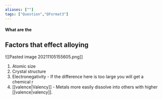 ```yaml
---
aliases: [""]
tags: ["Question","QFormat3"]
---
```


#### What are the
## Factors that effect alloying
![[Pasted image 20211105155605.png]]

1) Atomic size
2) Crystal structure
3) Electronegativity - If the difference here is too large you will get a chemical r
4) [[valence|Valency]] - Metals more easily dissolve into others with higher [[valence|valency]].